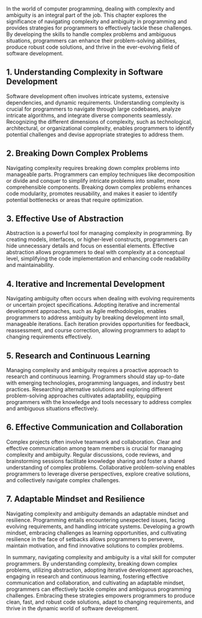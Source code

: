 
In the world of computer programming, dealing with complexity and ambiguity is an integral part of the job. This chapter explores the significance of navigating complexity and ambiguity in programming and provides strategies for programmers to effectively tackle these challenges. By developing the skills to handle complex problems and ambiguous situations, programmers can enhance their problem-solving abilities, produce robust code solutions, and thrive in the ever-evolving field of software development.

1\. **Understanding Complexity in Software Development**
-------------------------------------------------------

Software development often involves intricate systems, extensive dependencies, and dynamic requirements. Understanding complexity is crucial for programmers to navigate through large codebases, analyze intricate algorithms, and integrate diverse components seamlessly. Recognizing the different dimensions of complexity, such as technological, architectural, or organizational complexity, enables programmers to identify potential challenges and devise appropriate strategies to address them.

2\. **Breaking Down Complex Problems**
-------------------------------------

Navigating complexity requires breaking down complex problems into manageable parts. Programmers can employ techniques like decomposition or divide and conquer to simplify intricate problems into smaller, more comprehensible components. Breaking down complex problems enhances code modularity, promotes reusability, and makes it easier to identify potential bottlenecks or areas that require optimization.

3\. **Effective Use of Abstraction**
-----------------------------------

Abstraction is a powerful tool for managing complexity in programming. By creating models, interfaces, or higher-level constructs, programmers can hide unnecessary details and focus on essential elements. Effective abstraction allows programmers to deal with complexity at a conceptual level, simplifying the code implementation and enhancing code readability and maintainability.

4\. **Iterative and Incremental Development**
--------------------------------------------

Navigating ambiguity often occurs when dealing with evolving requirements or uncertain project specifications. Adopting iterative and incremental development approaches, such as Agile methodologies, enables programmers to address ambiguity by breaking development into small, manageable iterations. Each iteration provides opportunities for feedback, reassessment, and course correction, allowing programmers to adapt to changing requirements effectively.

5\. **Research and Continuous Learning**
---------------------------------------

Managing complexity and ambiguity requires a proactive approach to research and continuous learning. Programmers should stay up-to-date with emerging technologies, programming languages, and industry best practices. Researching alternative solutions and exploring different problem-solving approaches cultivates adaptability, equipping programmers with the knowledge and tools necessary to address complex and ambiguous situations effectively.

6\. **Effective Communication and Collaboration**
------------------------------------------------

Complex projects often involve teamwork and collaboration. Clear and effective communication among team members is crucial for managing complexity and ambiguity. Regular discussions, code reviews, and brainstorming sessions facilitate knowledge sharing and foster a shared understanding of complex problems. Collaborative problem-solving enables programmers to leverage diverse perspectives, explore creative solutions, and collectively navigate complex challenges.

7\. **Adaptable Mindset and Resilience**
---------------------------------------

Navigating complexity and ambiguity demands an adaptable mindset and resilience. Programming entails encountering unexpected issues, facing evolving requirements, and handling intricate systems. Developing a growth mindset, embracing challenges as learning opportunities, and cultivating resilience in the face of setbacks allows programmers to persevere, maintain motivation, and find innovative solutions to complex problems.

In summary, navigating complexity and ambiguity is a vital skill for computer programmers. By understanding complexity, breaking down complex problems, utilizing abstraction, adopting iterative development approaches, engaging in research and continuous learning, fostering effective communication and collaboration, and cultivating an adaptable mindset, programmers can effectively tackle complex and ambiguous programming challenges. Embracing these strategies empowers programmers to produce clean, fast, and robust code solutions, adapt to changing requirements, and thrive in the dynamic world of software development.
